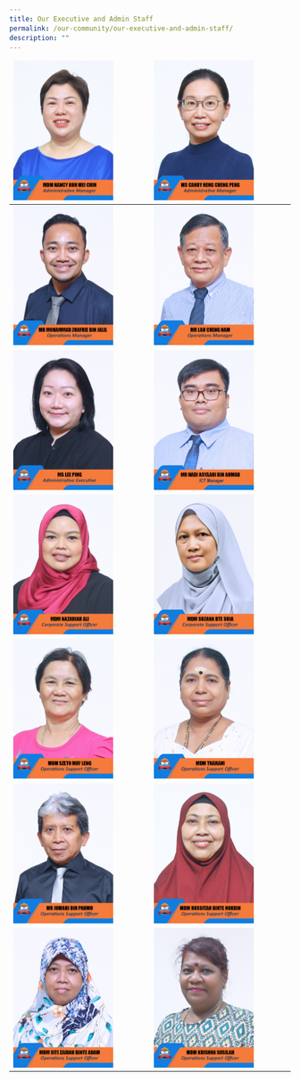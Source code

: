 ```yaml
---
title: Our Executive and Admin Staff
permalink: /our-community/our-executive-and-admin-staff/
description: ""
---
```

<table>
<thead>
  <tr>
    <td><img src="/images/EAS%20Staff/2023_mdm%20nancy%20koh%20mei%20chin.jpg" style="width:75%"></td>
    <td><img src="/images/EAS%20Staff/2023_ms%20candy%20heng%20cheng%20peng.jpg" style="width:75%"></td>
  </tr>
</thead>
<tbody>
  <tr>
    <td><img src="/images/EAS%20Staff/2023_mr%20mohammad%20zhafrie%20bin%20jalil-final.jpg" style="width:75%"></td>
    <td><img src="/images/EAS%20Staff/2023_mr%20lau%20cheng%20nam.jpg" style="width:75%"></td>
  </tr>
  <tr>
    <td><img src="/images/EAS%20Staff/2023_ms%20lee%20ping-final.jpg" style="width:75%"></td>
    <td><img src="/images/EAS%20Staff/2023_mr%20hadi%20asyaari%20bin%20ahmad.jpg" style="width:75%"></td>
  </tr>
  <tr>
    <td><img src="/images/EAS%20Staff/2023_mdm%20nazariah%20ali.jpg" style="width:75%"></td>
    <td><img src="/images/EAS%20Staff/2023_mdm%20suzana%20bte%20suja.jpg" style="width:75%"></td>
  </tr>
  <tr>
    <td><img src="/images/EAS%20Staff/2023_mdm%20szeto%20may%20leng.jpg" style="width:75%"></td>
    <td><img src="/images/EAS%20Staff/2023_mdm%20tharani.jpg" style="width:75%"></td>
  </tr>
  <tr>
  </tr><tr>
    <td><img src="/images/EAS%20Staff/2023_mr%20jumadi%20bin%20pahmu.jpg" style="width:75%"></td>
    <td><img src="/images/EAS%20Staff/2023_mdm%20rossitah%20binte%20nordin.jpg" style="width:75%"></td>
  </tr>
  <tr>
    <td><img src="/images/EAS%20Staff/2023_mdm%20siti%20zaidah%20binte%20adam.jpg" style="width:75%"></td>
    <td><img src="/images/EAS%20Staff/2023_mdm%20krishna%20susilah.jpg" style="width:75%"></td>
  </tr>  
</tbody>
</table>